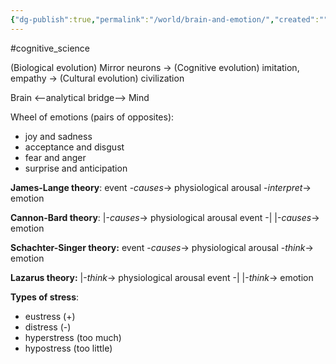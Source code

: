 ```yaml
---
{"dg-publish":true,"permalink":"/world/brain-and-emotion/","created":"","updated":""}
---
```


#cognitive_science 

(Biological evolution) Mirror neurons -> (Cognitive evolution) imitation, empathy -> (Cultural evolution) civilization

Brain <--analytical bridge--> Mind

Wheel of emotions (pairs of opposites):
- joy and sadness
- acceptance and disgust
- fear and anger
- surprise and anticipation

**James-Lange theory**: 
event -*causes*-> physiological arousal -*interpret*-> emotion

**Cannon-Bard theory**: 
        |-*causes*-> physiological arousal
event -|
        |-*causes*-> emotion

**Schachter-Singer theory:**
event -*causes*-> physiological arousal -*think*-> emotion

**Lazarus theory:**
        |-*think*-> physiological arousal
event -|
        |-*think*-> emotion

**Types of stress**:
- eustress (+)
- distress (-)
- hyperstress (too much)
- hypostress (too little)

